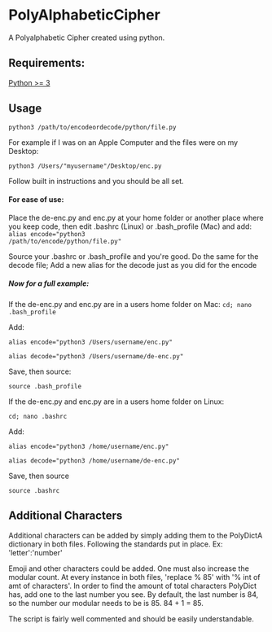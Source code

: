 # PolyAlphabeticCipher
A Polyalphabetic Cipher created using python.
## Requirements:
<a href='https://python.org'>Python >= 3</a>

## Usage
<code>python3 /path/to/encodeordecode/python/file.py</code>

For example if I was on an Apple Computer and the files were on my Desktop:

<code>python3 /Users/"myusername"/Desktop/enc.py</code>

Follow built in instructions and you should be all set.

#### For ease of use:

Place the de-enc.py and enc.py at your home folder or another place where you keep code, then edit .bashrc (Linux) or .bash_profile (Mac) and add:
<code>alias encode="python3 /path/to/encode/python/file.py"</code>

Source your .bashrc or .bash_profile and you're good. Do the same for the decode file; Add a new alias for the decode just as you did for the encode

##### Now for a full example:

If the de-enc.py and enc.py are in a users home folder on Mac:
<code>cd; nano .bash_profile</code>

Add:

<code>alias encode="python3 /Users/username/enc.py"</code>

<code>alias decode="python3 /Users/username/de-enc.py"</code>

Save, then source:

<code>source .bash_profile</code>

If the de-enc.py and enc.py are in a users home folder on Linux:

<code>cd; nano .bashrc</code>

Add:

<code>alias encode="python3 /home/username/enc.py"</code>

<code>alias decode="python3 /home/username/de-enc.py"</code>

Save, then source

<code>source .bashrc</code>

## Additional Characters

Additional characters can be added by simply adding them to the PolyDictA dictionary in both files. Following the standards put in place. Ex: 'letter':'number'

Emoji and other characters could be added. One must also increase the modular count. At every instance in both files, 'replace % 85' with '% int of amt of characters'. In order to find the amount of total characters PolyDict has, add one to the last number you see. By default, the last number is 84, so the number our modular needs to be is 85. 84 + 1 = 85.

The script is fairly well commented and should be easily understandable.
